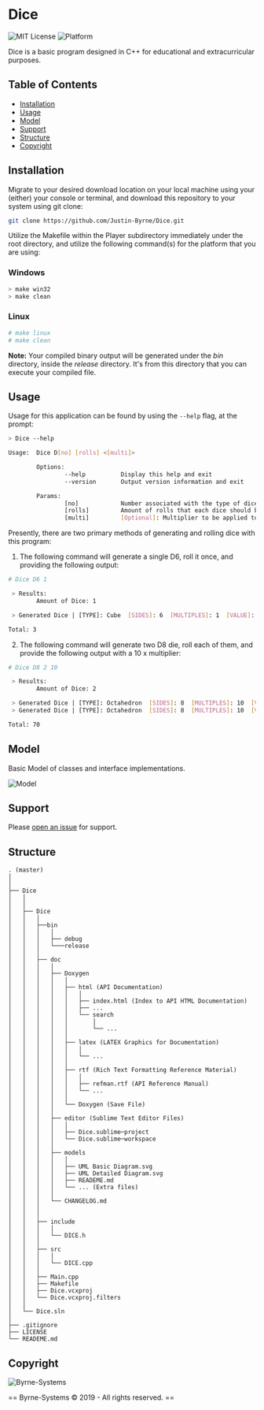 # Dice

![MIT License](http://byrne-systems.com/content/static/license-MIT-green.svg)
![Platform](http://byrne-systems.com/content/static/platform-linux--64_win--32_osx--64_win--64-lightgrey.svg)

Dice is a basic program designed in C++ for educational and extracurricular purposes.

## Table of Contents

- [Installation](#installation)
- [Usage](#usage)
- [Model](#model)
- [Support](#support)
- [Structure](#structure)
- [Copyright](#copyright)

## Installation

Migrate to your desired download location on your local machine using your (either) your console or terminal, and download this repository to your system using git clone:

```sh
git clone https://github.com/Justin-Byrne/Dice.git
```

Utilize the Makefile within the Player subdirectory immediately under the root directory, and utilize the following command(s) for the platform that you are using:

### Windows 

```sh
> make win32
> make clean
```

### Linux

```sh
# make linux
# make clean
```

**Note:** Your compiled binary output will be generated under the *bin* directory, inside the *release* directory. It's from this directory that you can execute your compiled file.

## Usage

Usage for this application can be found by using the `--help` flag, at the prompt:

```sh
> Dice --help

Usage:  Dice D[no] [rolls] <[multi]>

        Options:
                --help          Display this help and exit
                --version       Output version information and exit

        Params:
                [no]            Number associated with the type of dice generated
                [rolls]         Amount of rolls that each dice should be rolled
                [multi]         [Optional]: Multiplier to be applied to the value rolled
```

Presently, there are two primary methods of generating and rolling dice with this program:

1) The following command will generate a single D6, roll it once, and providing the following output:

```sh
# Dice D6 1

 > Results:
        Amount of Dice: 1

 > Generated Dice | [TYPE]: Cube  [SIDES]: 6  [MULTIPLES]: 1  [VALUE]: 3

Total: 3
```

2) The following command will generate two D8 die, roll each of them, and provide the following output with a 10 x multiplier:

```sh
# Dice D8 2 10

 > Results:
        Amount of Dice: 2

 > Generated Dice | [TYPE]: Octahedron  [SIDES]: 8  [MULTIPLES]: 10  [VALUE]: 4
 > Generated Dice | [TYPE]: Octahedron  [SIDES]: 8  [MULTIPLES]: 10  [VALUE]: 3

Total: 70
```

## Model

Basic Model of classes and interface implementations.

![Model](http://byrne-systems.com/content/static/packages/Dice/UML_Basic_Diagram.svg)

## Support

Please [open an issue](https://github.com/Justin-Byrne/Dice/issues/new) for support.

## Structure


	. (master)
	│
	│
	├── Dice
    │   │
    │   │
    │   ├── Dice
    │   │   │
    │   │   ├──bin
    │   │   │   │
    │   │   │   ├── debug
    │   │   │   └───release
    │   │   │
    │   │   ├── doc
    │   │   │   │
    │   │   │   ├── Doxygen
    │   │   │   │   │
    │   │   │   │   ├── html (API Documentation)
    │   │   │   │   │   │
    │   │   │   │   │   ├── index.html (Index to API HTML Documentation)
    │   │   │   │   │   ├── ...
    │   │   │   │   │   └── search
    │   │   │   │   │       │
    │   │   │   │   │       └── ...
    │   │   │   │   │
    │   │   │   │   ├── latex (LATEX Graphics for Documentation)
    │   │   │   │   │   │
    │   │   │   │   │   └── ...
    │   │   │   │   │
    │   │   │   │   ├── rtf (Rich Text Formatting Reference Material)
    │   │   │   │   │   │
    │   │   │   │   │   ├── refman.rtf (API Reference Manual)
    │   │   │   │   │   └── ...
    │   │   │   │   │
    │   │   │   │   └── Doxygen (Save File)
    │   │   │   │
    │   │   │   ├── editor (Sublime Text Editor Files)
    │   │   │   │   │
    │   │   │   │   ├── Dice.sublime─project
    │   │   │   │   └── Dice.sublime─workspace
    │   │   │   │
    │   │   │   ├── models
    │   │   │   │   │
    │   │   │   │   ├── UML Basic Diagram.svg
    │   │   │   │   ├── UML Detailed Diagram.svg
    │   │   │   │   ├── READEME.md
    │   │   │   │   └── ... (Extra files)
    │   │   │   │
    │   │   │   └── CHANGELOG.md
    │   │   │
    │   │   │
    │   │   ├── include
    │   │   │   │
    │   │   │   └── DICE.h
    │   │   │
    │   │   ├── src
    │   │   │   │
    │   │   │   └── DICE.cpp
    │   │   │
    │   │   ├── Main.cpp
    │   │   ├── Makefile
    │   │   ├── Dice.vcxproj
    │   │   └── Dice.vcxproj.filters
    │   │
    │   └── Dice.sln
	│
	├── .gitignore
	├── LICENSE
	└── READEME.md


## Copyright

![Byrne-Systems](http://byrne-systems.com/content/static/cube_sm.png)

== Byrne-Systems © 2019 - All rights reserved. ==